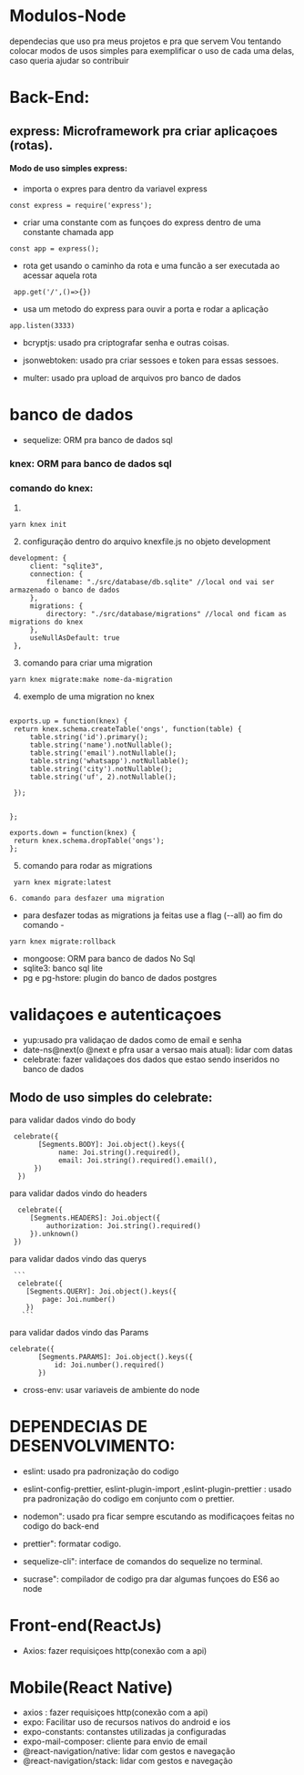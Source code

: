 # Modulos-Node

dependecias que uso pra meus projetos e pra que servem Vou tentando colocar modos de usos simples para exemplificar o uso de cada uma delas, caso queria ajudar so contribuir


# Back-End:

## express: Microframework pra criar aplicaçoes (rotas).

#### Modo de uso simples express:

- importa o expres para dentro da variavel express

 ```
const express = require('express'); 
 ```

- criar uma constante com as funçoes do express dentro de uma constante chamada app

 ```
const app = express(); 
 ```

- rota get usando o caminho da rota e uma funcão a ser executada ao acessar aquela rota
 ```
  app.get('/',()=>{})
   ```
  
- usa um metodo do express para ouvir a porta e rodar a aplicação
 ```
app.listen(3333)  
 ```


- bcryptjs: usado pra criptografar senha e outras coisas.


- jsonwebtoken: usado pra criar sessoes e token para essas sessoes.


- multer: usado pra upload de arquivos pro banco de dados

# banco de dados

  - sequelize: ORM pra banco de dados sql
  
  ### knex: ORM para banco de dados sql
  
   ### comando do knex:
   1. 
   ```
   yarn knex init
   ```
   2. configuração dentro do arquivo knexfile.js no objeto development
   ```
  development: {
        client: "sqlite3",
        connection: {
            filename: "./src/database/db.sqlite" //local ond vai ser armazenado o banco de dados
        },
        migrations: {
            directory: "./src/database/migrations" //local ond ficam as migrations do knex
        },
        useNullAsDefault: true
    },
   ```
   3. comando para criar uma migration
   ```
   yarn knex migrate:make nome-da-migration  
   ```
   4. exemplo de uma migration no knex
   ```
   
   exports.up = function(knex) {
    return knex.schema.createTable('ongs', function(table) {
        table.string('id').primary();
        table.string('name').notNullable();
        table.string('email').notNullable();
        table.string('whatsapp').notNullable();
        table.string('city').notNullable();
        table.string('uf', 2).notNullable();

    });


};

exports.down = function(knex) {
    return knex.schema.dropTable('ongs');
};
   ```
   5. comando para rodar as migrations
   ```
    yarn knex migrate:latest      
   ```
    6. comando para desfazer uma migration 
   - para desfazer todas as migrations ja feitas use a flag (--all) ao fim do comando -
   ```
   yarn knex migrate:rollback 
   ```
  - mongoose: ORM para banco de dados No Sql
  - sqlite3: banco sql lite
  - pg e pg-hstore: plugin do banco de dados postgres
  
# validaçoes e autenticaçoes

  - yup:usado pra validaçao de dados como de email e senha 
  - date-ns@next(o @next e pfra usar a versao mais atual): lidar com datas 
  - celebrate: fazer validaçoes dos dados que estao sendo inseridos no banco de dados
  ## Modo de uso simples do celebrate:
  para validar dados vindo do body
  ```
   celebrate({
         [Segments.BODY]: Joi.object().keys({
              name: Joi.string().required(),
              email: Joi.string().required().email(),
        })
    })
  ```
  
  para validar dados vindo do headers
  
   ```
     celebrate({
        [Segments.HEADERS]: Joi.object({
            authorization: Joi.string().required()
        }).unknown()
    })
  ```
 para validar dados vindo das querys
 
     ```
      celebrate({
        [Segments.QUERY]: Joi.object().keys({
            page: Joi.number()
        })
       ```
  para validar dados vindo das Params
  
   ```
   celebrate({
          [Segments.PARAMS]: Joi.object().keys({
              id: Joi.number().required()
          })
   ```
   
  - cross-env: usar variaveis de ambiente do node



# DEPENDECIAS DE DESENVOLVIMENTO:

 - eslint: usado pra padronização do codigo

 - eslint-config-prettier, eslint-plugin-import ,eslint-plugin-prettier : usado pra padronização do codigo em conjunto com o prettier.

  - nodemon": usado pra ficar sempre escutando as modificaçoes feitas no codigo do back-end

  - prettier": formatar codigo.

  - sequelize-cli": interface de comandos do sequelize no terminal.

  - sucrase": compilador de codigo pra dar algumas funçoes do ES6 ao node

# Front-end(ReactJs)
- Axios: fazer requisiçoes http(conexão com a api)


# Mobile(React Native)

- axios : fazer requisiçoes http(conexão com a api)
- expo: Facilitar uso de recursos nativos do android e ios
- expo-constants: contanstes utilizadas ja configuradas
- expo-mail-composer: cliente para envio de email
- @react-navigation/native: lidar com gestos e navegação
- @react-navigation/stack: lidar com gestos e navegação
    
    
  
  
 
